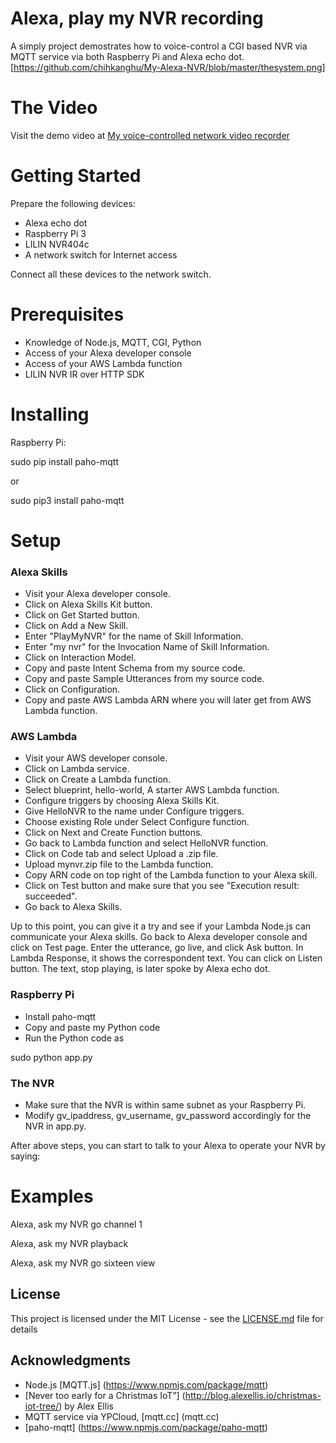 # Alexa, play my NVR recording

A simply project demostrates how to voice-control a CGI based NVR via MQTT service via both Raspberry Pi and Alexa echo dot.
[https://github.com/chihkanghu/My-Alexa-NVR/blob/master/thesystem.png]
# The Video
Visit the demo video at 
[My voice-controlled network video recorder](https://www.youtube.com/watch?v=eVELFj-NKZg)

# Getting Started
Prepare the following devices:

* Alexa echo dot
* Raspberry Pi 3
* LILIN NVR404c
* A network switch for Internet access

Connect all these devices to the network switch.

# Prerequisites

* Knowledge of Node.js, MQTT, CGI, Python
* Access of your Alexa developer console
* Access of your AWS Lambda function
* LILIN NVR IR over HTTP SDK

# Installing

Raspberry Pi:

sudo pip install paho-mqtt

or 

sudo pip3 install paho-mqtt


# Setup
### Alexa Skills
* Visit your Alexa developer console.
* Click on Alexa Skills Kit button.
* Click on Get Started button.
* Click on Add a New Skill.
* Enter "PlayMyNVR" for the name of Skill Information. 
* Enter "my nvr" for the Invocation Name of Skill Information.
* Click on Interaction Model.
* Copy and paste Intent Schema from my source code.
* Copy and paste Sample Utterances from my source code.
* Click on Configuration.
* Copy and paste AWS Lambda ARN where you will later get from AWS Lambda function.

### AWS Lambda
* Visit your AWS developer console.
* Click on Lambda service.
* Click on Create a Lambda function.
* Select blueprint, hello-world, A starter AWS Lambda function.
* Configure triggers by choosing Alexa Skills Kit.
* Give HelloNVR to the name under Configure triggers.
* Choose existing Role under Select Configure function.
* Click on Next and Create Function buttons.
* Go back to Lambda function and select HelloNVR function.
* Click on Code tab and select Upload a .zip file.
* Upload mynvr.zip file to the Lambda function.
* Copy ARN code on top right of the Lambda function to your Alexa skill.
* Click on Test button and make sure that you see "Execution result: succeeded".
* Go back to Alexa Skills.

Up to this point, you can give it a try and see if your Lambda Node.js can communicate your Alexa skills.  Go back to Alexa developer console and click on Test page.  Enter the utterance, go live, and click Ask button.  In Lambda Response, it shows the correspondent text.  You can click on Listen button.  The text, stop playing, is later spoke by Alexa echo dot.  

### Raspberry Pi
* Install paho-mqtt
* Copy and paste my Python code
* Run the Python code as 

sudo python app.py

### The NVR
* Make sure that the NVR is within same subnet as your Raspberry Pi.
* Modify gv_ipaddress, gv_username, gv_password accordingly for the NVR in app.py.

After above steps, you can start to talk to your Alexa to operate your NVR by saying:

# Examples

Alexa, ask my NVR go channel 1

Alexa, ask my NVR playback

Alexa, ask my NVR go sixteen view


## License

This project is licensed under the MIT License - see the [LICENSE.md](LICENSE.md) file for details

## Acknowledgments

* Node.js [MQTT.js] (https://www.npmjs.com/package/mqtt)
* [Never too early for a Christmas IoT”] (http://blog.alexellis.io/christmas-iot-tree/) by Alex Ellis 
* MQTT service via YPCloud, [mqtt.cc] (mqtt.cc)
* [paho-mqtt] (https://www.npmjs.com/package/paho-mqtt)